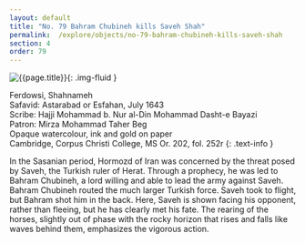 ```yaml
---
layout: default
title: "No. 79 Bahram Chubineh kills Saveh Shah"
permalink:  /explore/objects/no-79-bahram-chubineh-kills-saveh-shah
section: 4
order: 79
---
```

![{{page.title}}]({{site.baseurl}}/images/pages/{{page.order}}.jpeg){: .img-fluid }

Ferdowsi, Shahnameh  
Safavid: Astarabad or Esfahan, July 1643  
Scribe: Hajji Mohammad b. Nur al-Din Mohammad Dasht-e Bayazi  
Patron: Mirza Mohammad Taher Beg  
Opaque watercolour, ink and gold on paper  
Cambridge, Corpus Christi College, MS Or. 202, fol. 252r
{: .text-info }

In the Sasanian period, Hormozd of Iran was concerned by the
threat posed by Saveh, the Turkish ruler of Herat. Through a
prophecy, he was led to Bahram Chubineh, a lord willing and able to
lead the army against Saveh. Bahram Chubineh routed the much larger
Turkish force. Saveh took to flight, but Bahram shot him in the back.
Here, Saveh is shown facing his opponent, rather than fleeing, but he
has clearly met his fate. The rearing of the horses, slightly out of
phase with the rocky horizon that rises and falls like waves behind
them, emphasizes the vigorous action.
